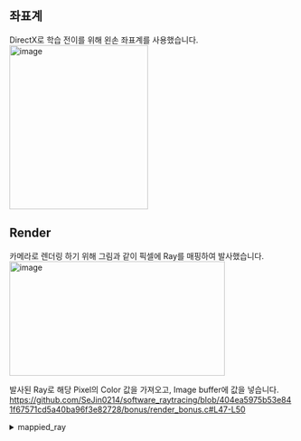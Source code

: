 
## 좌표계
DirectX로 학습 전이를 위해 왼손 좌표계를 사용했습니다.  
<img width="245" height="290" alt="image" src="https://github.com/user-attachments/assets/c904ef1b-84b3-41df-9294-750fd2f5ccf1" />



## Render  
카메라로 렌더링 하기 위해 그림과 같이 픽셀에 Ray를 매핑하여 발사했습니다.  
<img width="381" height="202" alt="image" src="https://github.com/user-attachments/assets/e5a52c8a-926e-4429-b14c-29c4bc9adb0b" />

발사된 Ray로 해당 Pixel의 Color 값을 가져오고, Image buffer에 값을 넣습니다.  
https://github.com/SeJin0214/software_raytracing/blob/404ea5975b53e841f67571cd5a40ba96f3e82728/bonus/render_bonus.c#L47-L50

<details><summary>mappied_ray</summary>
https://github.com/SeJin0214/software_raytracing/blob/404ea5975b53e841f67571cd5a40ba96f3e82728/bonus/render_bonus.c#L36-L46
https://github.com/SeJin0214/software_raytracing/blob/404ea5975b53e841f67571cd5a40ba96f3e82728/bonus/render_bonus.c#L56-L71
</details>










